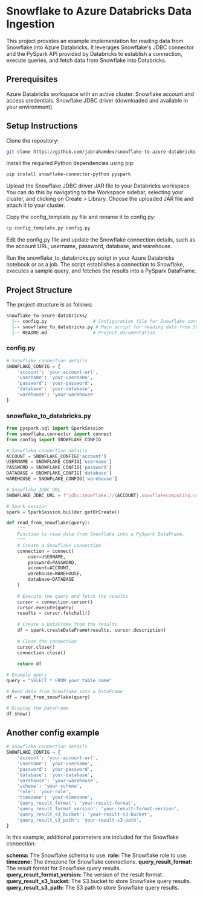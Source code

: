 # Snowflake to Azure Databricks Data Ingestion


This project provides an example implementation for reading data from Snowflake into Azure Databricks. It leverages Snowflake's JDBC connector and the PySpark API provided by Databricks to establish a connection, execute queries, and fetch data from Snowflake into Databricks.

## Prerequisites

Azure Databricks workspace with an active cluster.
Snowflake account and access credentials.
Snowflake JDBC driver (downloaded and available in your environment).


## Setup Instructions

Clone the repository:

```bash
git clone https://github.com/jabrahamdev/snowflake-to-azure-databricks-ingestion.git
```

Install the required Python dependencies using pip:

```bash
pip install snowflake-connector-python pyspark
```

Upload the Snowflake JDBC driver JAR file to your Databricks workspace. You can do this by navigating to the Workspace sidebar, selecting your cluster, and clicking on Create > Library. Choose the uploaded JAR file and attach it to your cluster.

Copy the config_template.py file and rename it to config.py:

```bash
cp config_template.py config.py
```

Edit the config.py file and update the Snowflake connection details, such as the account URL, username, password, database, and warehouse.

Run the snowflake_to_databricks.py script in your Azure Databricks notebook or as a job. The script establishes a connection to Snowflake, executes a sample query, and fetches the results into a PySpark DataFrame.

## Project Structure

The project structure is as follows:

```bash
snowflake-to-azure-databricks/
  |-- config.py                 # Configuration file for Snowflake connection
  |-- snowflake_to_databricks.py # Main script for reading data from Snowflake
  |-- README.md                 # Project documentation
```

### config.py

```python
# Snowflake connection details
SNOWFLAKE_CONFIG = {
    'account': 'your-account-url',
    'username': 'your-username',
    'password': 'your-password',
    'database': 'your-database',
    'warehouse': 'your-warehouse'
}
```

### snowflake_to_databricks.py

```python
from pyspark.sql import SparkSession
from snowflake.connector import connect
from config import SNOWFLAKE_CONFIG

# Snowflake connection details
ACCOUNT = SNOWFLAKE_CONFIG['account']
USERNAME = SNOWFLAKE_CONFIG['username']
PASSWORD = SNOWFLAKE_CONFIG['password']
DATABASE = SNOWFLAKE_CONFIG['database']
WAREHOUSE = SNOWFLAKE_CONFIG['warehouse']

# Snowflake JDBC URL
SNOWFLAKE_JDBC_URL = f"jdbc:snowflake://{ACCOUNT}.snowflakecomputing.com"

# Spark session
spark = SparkSession.builder.getOrCreate()

def read_from_snowflake(query):
    """
    Function to read data from Snowflake into a PySpark DataFrame.
    """
    # Create a Snowflake connection
    connection = connect(
        user=USERNAME,
        password=PASSWORD,
        account=ACCOUNT,
        warehouse=WAREHOUSE,
        database=DATABASE
    )
    
    # Execute the query and fetch the results
    cursor = connection.cursor()
    cursor.execute(query)
    results = cursor.fetchall()
    
    # Create a DataFrame from the results
    df = spark.createDataFrame(results, cursor.description)
    
    # Close the connection
    cursor.close()
    connection.close()
    
    return df

# Example query
query = "SELECT * FROM your_table_name"

# Read data from Snowflake into a DataFrame
df = read_from_snowflake(query)

# Display the DataFrame
df.show()
```

## Another config example

```python
# Snowflake connection details
SNOWFLAKE_CONFIG = {
    'account': 'your-account-url',
    'username': 'your-username',
    'password': 'your-password',
    'database': 'your-database',
    'warehouse': 'your-warehouse',
    'schema': 'your-schema',
    'role': 'your-role',
    'timezone': 'your-timezone',
    'query_result_format': 'your-result-format',
    'query_result_format_version': 'your-result-format-version',
    'query_result_s3_bucket': 'your-result-s3-bucket',
    'query_result_s3_path': 'your-result-s3-path',
}
```

In this example, additional parameters are included for the Snowflake connection:

**schema:** The Snowflake schema to use.
**role:** The Snowflake role to use.
**timezone:** The timezone for Snowflake connections.
**query_result_format:** The result format for Snowflake query results.
**query_result_format_version:** The version of the result format.
**query_result_s3_bucket:** The S3 bucket to store Snowflake query results.
**query_result_s3_path:** The S3 path to store Snowflake query results.
